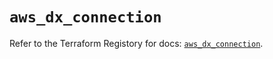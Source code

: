 # `aws_dx_connection`

Refer to the Terraform Registory for docs: [`aws_dx_connection`](https://registry.terraform.io/providers/hashicorp/aws/5.10.0/docs/resources/dx_connection).

